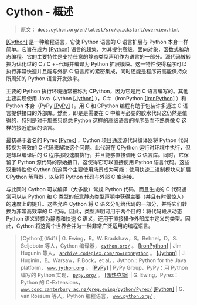 # Cython - 概述

> 原文： [`docs.cython.org/en/latest/src/quickstart/overview.html`](http://docs.cython.org/en/latest/src/quickstart/overview.html)

[[Cython]](#cython) 是一种编程语言，它使 Python 语言的 C 语言扩展与 Python 本身一样简单。它旨在成为 [[Python]](#python) 语言的超集，为其提供高级，面向对象，函数式和动态编程。它的主要特性是支持任意的静态类型声明作为语言的一部分。源代码被转换为优化过的 C / C ++代码并编译为 Python 扩展模块。这一特性使得程序可以执行非常快速并且能与外部 C 语言库的紧密集成，同时还能是程序员高能保持众所周知的 Python 语言开发效率。

主要的 Python 执行环境通常被称为 CPython，因为它是用 C 语言编写的。其他主要实现使用 Java（Jython [[Jython]](#jython) ），C＃（IronPython [[IronPython]](#ironpython) ）和 Python 本身（PyPy [[PyPy]](#pypy) ）。用 C 和 CPython 编程有助于包装许多通过 C 语言提供接口的外部库。然而，即是是需要在 C 中编写必要的胶水代码这仍然是值得的，特别是对于那些只熟悉 Python 这样的高级语言的程序员而不熟悉像 C 这样的接近底层的语言。

最初基于着名的 Pyrex [[Pyrex]](#pyrex) ，Cython 项目通过源代码编译器将 Python 代码转换为等效的 C 代码来解决这个问题。此代码在 CPython 运行时环境中执行，但是却以编译后的 C 程序那般速度执行，并且能够直接调用 C 语言库。同时，它保留了 Python 源代码的原始接口，这使得它可以直接使用 Python 语言代码。这些双重特性使 Cython 的这两个主要使用场景成为可能：使用快速二进制模块来扩展 CPython 解释器，以及将 Python 代码与外部 C 库连接。

与此同时 Cython 可以编译（大多数）常规 Python 代码，而且生成的 C 代码通常可以从 Python 和 C 类型的任意静态类型声明中获得主要（并且有时很惊人）的速度上的提升。这些允许 Cython 将 C 语义分配给代码的一部分，并将它们转换为非常高效率的 C 代码。因此，类型声明可用于两个目的：将代码段从动态 Python 语义转换为静态和快速 C 语义，还用于直接操作外部库中定义的类型。因此，Cython 将这两个世界合并为一种非常广泛适用的编程语言。

> [Cython]](#id1) | G. Ewing，R。W. Bradshaw，S。Behnel，D。S. Seljebotn 等人，Cython 编译器， [`cython.org/`](https://cython.org/) 。
> [[IronPython]](#id4) | Jim Hugunin 等人， [`archive.codeplex.com/?p=IronPython`](https://archive.codeplex.com/?p=IronPython) 。 
> [[Jython]](#id3) | J. Huginin，B。Warsaw，F.Bock，et al。，Jython：Python for the Java platform， [`www.jython.org`](http://www.jython.org) 。 
> [[PyPy]](#id5) | PyPy Group，PyPy：用 Python 编写的 Python 实现， [`pypy.org/`](https://pypy.org/) 。
> [[派热克斯]](#id6) | G. Ewing，Pyrex：Python 的 C-Extensions， [`www.cosc.canterbury.ac.nz/greg.ewing/python/Pyrex/`](https://www.cosc.canterbury.ac.nz/greg.ewing/python/Pyrex/) 
> [[Python]](#id2) | G. van Rossum 等人，Python 编程语言， [`www.python.org/`](https://www.python.org/) 。